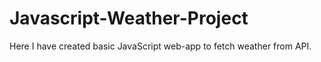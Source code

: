 # Javascript-Weather-Project
Here I have created basic JavaScript web-app to fetch weather from API.
